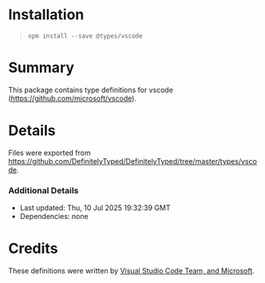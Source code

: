# Installation
> `npm install --save @types/vscode`

# Summary
This package contains type definitions for vscode (https://github.com/microsoft/vscode).

# Details
Files were exported from https://github.com/DefinitelyTyped/DefinitelyTyped/tree/master/types/vscode.

### Additional Details
 * Last updated: Thu, 10 Jul 2025 19:32:39 GMT
 * Dependencies: none

# Credits
These definitions were written by [Visual Studio Code Team, and Microsoft](https://github.com/microsoft).
